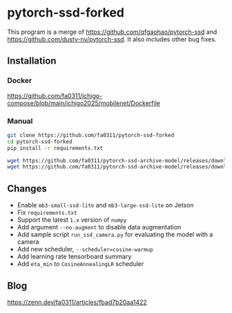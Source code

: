 # pytorch-ssd-forked

This program is a merge of <https://github.com/qfgaohao/pytorch-ssd> and <https://github.com/dusty-nv/pytorch-ssd>.
It also includes other bug fixes.

## Installation

### Docker

<https://github.com/fa0311/ichigo-compose/blob/main/ichigo2025/mobilenet/Dockerfile>

### Manual

```sh
git clone https://github.com/fa0311/pytorch-ssd-forked
cd pytorch-ssd-forked
pip install -r requirements.txt

wget https://github.com/fa0311/pytorch-ssd-archive-model/releases/download/v0.0.1/mobilenet-v1-ssd-mp-0_675.pth -O models/mobilenet-v1-ssd-mp-0_675.pth
wget https://github.com/fa0311/pytorch-ssd-archive-model/releases/download/v0.0.1/mb2-ssd-lite-mp-0_686.pth -O models/mb2-ssd-lite-mp-0_686.pth
```

## Changes

- Enable `mb3-small-ssd-lite` and `mb3-large-ssd-lite` on Jetson
- Fix `requirements.txt`
- Support the latest `1.x` version of `numpy`
- Add argument `--no-augment` to disable data augmentation
- Add sample script `run_ssd_camera.py` for evaluating the model with a camera
- Add new scheduler, `--scheduler=cosine-warmup`
- Add learning rate tensorboard summary
- Add `eta_min` to `CosineAnnealingLR` scheduler

## Blog

<https://zenn.dev/fa0311/articles/fbad7b20aa1422>
